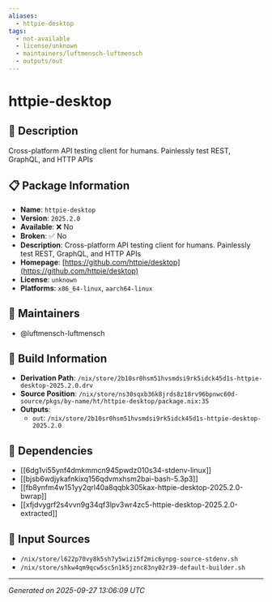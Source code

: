 ```yaml
---
aliases:
  - httpie-desktop
tags:
  - not-available
  - license/unknown
  - maintainers/luftmensch-luftmensch
  - outputs/out
---
```


# httpie-desktop

## 📝 Description

Cross-platform API testing client for humans. Painlessly test REST, GraphQL, and HTTP APIs

## 📋 Package Information

- **Name**: `httpie-desktop`
- **Version**: `2025.2.0`
- **Available**: ❌ No
- **Broken**: ✅ No
- **Description**: Cross-platform API testing client for humans. Painlessly test REST, GraphQL, and HTTP APIs
- **Homepage**: [https://github.com/httpie/desktop](https://github.com/httpie/desktop)
- **License**: `unknown`
- **Platforms**: `x86_64-linux`, `aarch64-linux`
## 👥 Maintainers

- @luftmensch-luftmensch


## 🔧 Build Information

- **Derivation Path**: `/nix/store/2b10sr0hsm51hvsmdsi9rk5idck45d1s-httpie-desktop-2025.2.0.drv`
- **Source Position**: `/nix/store/ns30sqxb36k8jrds8z18rv96bpnwc60d-source/pkgs/by-name/ht/httpie-desktop/package.nix:35`
- **Outputs**:
  - `out`:  `/nix/store/2b10sr0hsm51hvsmdsi9rk5idck45d1s-httpie-desktop-2025.2.0`

## 🔗 Dependencies

- [[6dg1vi55ynf4dmkmmcn945pwdz010s34-stdenv-linux]]
- [[bjsb6wdjykafnkixq156qdvmxhsm2bai-bash-5.3p3]]
- [[fb8ynfm4w151yy2qrl40a8qqbk305kax-httpie-desktop-2025.2.0-bwrap]]
- [[xfjdvygrf2s4vvn9g34qf3lpv3wr4zc5-httpie-desktop-2025.2.0-extracted]]

## 📁 Input Sources

- `/nix/store/l622p70vy8k5sh7y5wizi5f2mic6ynpg-source-stdenv.sh`
- `/nix/store/shkw4qm9qcw5sc5n1k5jznc83ny02r39-default-builder.sh`

---
*Generated on 2025-09-27 13:06:09 UTC*
